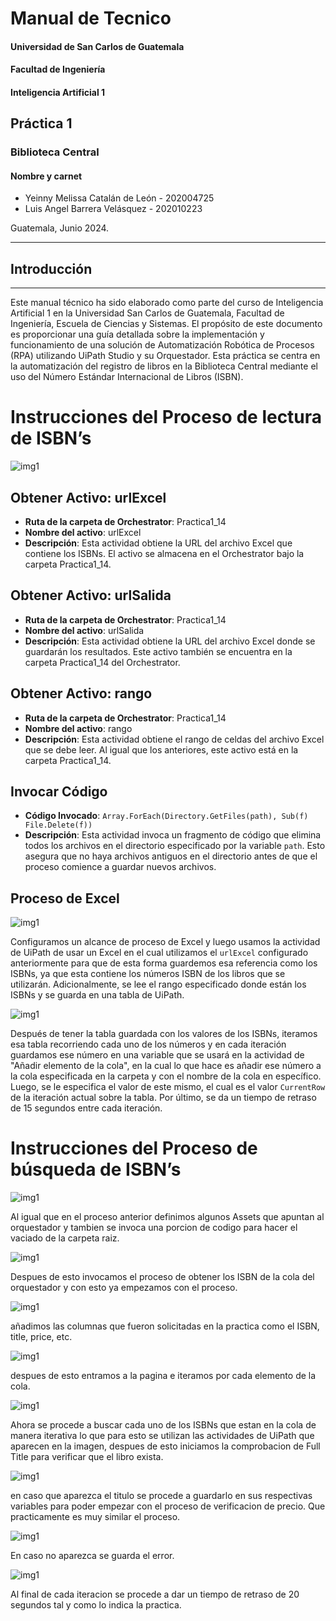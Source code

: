 # Manual de Tecnico  
#### Universidad de San Carlos de Guatemala  
#### Facultad de Ingeniería  
#### Inteligencia Artificial 1  

## Práctica 1   
### Biblioteca Central  

#### Nombre y carnet 
- Yeinny Melissa Catalán de León   - 202004725  
- Luis Angel Barrera Velásquez     - 202010223 

Guatemala, Junio 2024.  
___
  
## Introducción  
___
Este manual técnico ha sido elaborado como parte del curso de Inteligencia Artificial 1 en la Universidad San Carlos de Guatemala, Facultad de Ingeniería, Escuela de Ciencias y Sistemas. El propósito de este documento es proporcionar una guía detallada sobre la implementación y funcionamiento de una solución de Automatización Robótica de Procesos (RPA) utilizando UiPath Studio y su Orquestador. Esta práctica se centra en la automatización del registro de libros en la Biblioteca Central mediante el uso del Número Estándar Internacional de Libros (ISBN).
  
# Instrucciones del Proceso de lectura de ISBN’s

<img src="img/t1.png" alt="img1"/> 

## Obtener Activo: urlExcel
- **Ruta de la carpeta de Orchestrator**: Practica1_14
- **Nombre del activo**: urlExcel
- **Descripción**: Esta actividad obtiene la URL del archivo Excel que contiene los ISBNs. El activo se almacena en el Orchestrator bajo la carpeta Practica1_14.

## Obtener Activo: urlSalida
- **Ruta de la carpeta de Orchestrator**: Practica1_14
- **Nombre del activo**: urlSalida
- **Descripción**: Esta actividad obtiene la URL del archivo Excel donde se guardarán los resultados. Este activo también se encuentra en la carpeta Practica1_14 del Orchestrator.

## Obtener Activo: rango
- **Ruta de la carpeta de Orchestrator**: Practica1_14
- **Nombre del activo**: rango
- **Descripción**: Esta actividad obtiene el rango de celdas del archivo Excel que se debe leer. Al igual que los anteriores, este activo está en la carpeta Practica1_14.

## Invocar Código
- **Código Invocado**: `Array.ForEach(Directory.GetFiles(path), Sub(f) File.Delete(f))`
- **Descripción**: Esta actividad invoca un fragmento de código que elimina todos los archivos en el directorio especificado por la variable `path`. Esto asegura que no haya archivos antiguos en el directorio antes de que el proceso comience a guardar nuevos archivos.

## Proceso de Excel
<img src="img/t2.png" alt="img1"/> 

Configuramos un alcance de proceso de Excel y luego usamos la actividad de UiPath de usar un Excel en el cual utilizamos el `urlExcel` configurado anteriormente para que de esta forma guardemos esa referencia como los ISBNs, ya que esta contiene los números ISBN de los libros que se utilizarán. Adicionalmente, se lee el rango especificado donde están los ISBNs y se guarda en una tabla de UiPath.

<img src="img/t3.png" alt="img1"/> 

Después de tener la tabla guardada con los valores de los ISBNs, iteramos esa tabla recorriendo cada uno de los números y en cada iteración guardamos ese número en una variable que se usará en la actividad de "Añadir elemento de la cola", en la cual lo que hace es añadir ese número a la cola especificada en la carpeta y con el nombre de la cola en específico. Luego, se le especifica el valor de este mismo, el cual es el valor `CurrentRow` de la iteración actual sobre la tabla. Por último, se da un tiempo de retraso de 15 segundos entre cada iteración.

# Instrucciones del Proceso de búsqueda de ISBN’s


<img src="img/t4.png" alt="img1"/> 

Al igual que en el proceso anterior definimos algunos Assets que apuntan al orquestador y tambien se invoca una porcion de codigo para hacer el vaciado de la carpeta raiz.

<img src="img/t5.png" alt="img1"/> 

Despues de esto invocamos el proceso de obtener los ISBN de la cola del orquestador y con esto ya empezamos con el proceso.

<img src="img/t6.png" alt="img1"/> 

añadimos las columnas que fueron solicitadas en la practica como el ISBN, title, price, etc.

<img src="img/t7.png" alt="img1"/> 

despues de esto entramos a la pagina e iteramos por cada elemento de la cola.

<img src="img/t8.png" alt="img1"/> 

Ahora se procede a buscar cada uno de los ISBNs que estan en la cola de manera iterativa lo que para esto se utilizan las actividades de UiPath que aparecen en la imagen, despues de esto iniciamos la comprobacion de Full Title para verificar que el libro exista.


<img src="img/t9.png" alt="img1"/> 

en caso que aparezca el titulo se procede a guardarlo en sus respectivas variables para poder empezar con el proceso de verificacion de precio. Que practicamente es muy similar el proceso.

<img src="img/t10.png" alt="img1"/> 

En caso no aparezca se guarda el error.

<img src="img/t11.png" alt="img1"/> 

Al final de cada iteracion se procede a dar un tiempo de retraso de 20 segundos tal y como lo indica la practica.